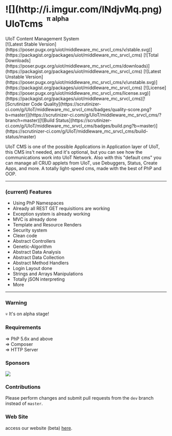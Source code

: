 <h1>![](http://i.imgur.com/lNdjvMq.png) UIoTcms <sup><sup>&nbsp;π alpha</sup></sup><sub><sub><sup><br></h1>UIoT Content Management System</sup></sub></sub><br>[![Latest Stable Version](https://poser.pugx.org/uiot/middleware_mc_srvcl_cms/v/stable.svg)](https://packagist.org/packages/uiot/middleware_mc_srvcl_cms) [![Total Downloads](https://poser.pugx.org/uiot/middleware_mc_srvcl_cms/downloads)](https://packagist.org/packages/uiot/middleware_mc_srvcl_cms) [![Latest Unstable Version](https://poser.pugx.org/uiot/middleware_mc_srvcl_cms/v/unstable.svg)](https://packagist.org/packages/uiot/middleware_mc_srvcl_cms) [![License](https://poser.pugx.org/uiot/middleware_mc_srvcl_cms/license.svg)](https://packagist.org/packages/uiot/middleware_mc_srvcl_cms)[![Scrutinizer Code Quality](https://scrutinizer-ci.com/g/UIoT/middleware_mc_srvcl_cms/badges/quality-score.png?b=master)](https://scrutinizer-ci.com/g/UIoT/middleware_mc_srvcl_cms/?branch=master)[![Build Status](https://scrutinizer-ci.com/g/UIoT/middleware_mc_srvcl_cms/badges/build.png?b=master)](https://scrutinizer-ci.com/g/UIoT/middleware_mc_srvcl_cms/build-status/master)

UIoT CMS is one of the possible Applications in Application layer of UIoT, this CMS ins't needed, and it's optional, but you can see how the communications work into UIoT Network. Also with this "default cms" you can manage all CRUD applets from UIoT, use Debuggers, Status, Create Apps, and more. A totally light-speed cms, made with the best of PhP and OOP.

----------------------------------------------------

### (current) Features

- Using PhP Namespaces
- Already all REST GET requisitions are working
- Exception system is already working
- MVC is already done
- Template and Resource Renders
- Security system
- Clean code
- Abstract Controllers
- Genetic-Algorithm
- Abstract Data Analysis
- Abstract Data Collection
- Abstract Method Handlers
- Login Layout done
- Strings and Arrays Manipulations
- Totally jSON interpreting
- More

----------------------------------------------------

### Warning

💀 It's on alpha stage!

### Requirements

 &#8658; PhP 5.6x and above<br/>
 &#8658; Composer<br/>
 &#8658; HTTP Server<br/>

### Sponsors

[![](http://i.imgur.com/NKwQKqX.png)](http:/uiot.org/)

### Contributions

Please perform changes and submit pull requests from the ``dev`` branch instead of ``master``.

### Web Site

access our website (beta) [here](http://uiot-website-main.cloudapp.net/).

